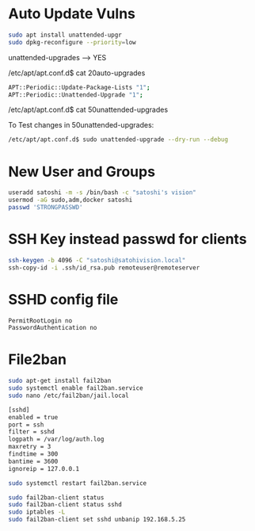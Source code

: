 # Auto Update Vulns
```sh
sudo apt install unattended-upgr
sudo dpkg-reconfigure --priority=low 
```

unattended-upgrades --> YES

/etc/apt/apt.conf.d$ cat 20auto-upgrades 

```sh
APT::Periodic::Update-Package-Lists "1";
APT::Periodic::Unattended-Upgrade "1";
```

/etc/apt/apt.conf.d$ cat 50unattended-upgrades

To Test changes in 50unattended-upgrades:

```sh
/etc/apt/apt.conf.d$ sudo unattended-upgrade --dry-run --debug

```

# New User and Groups 

```sh
useradd satoshi -m -s /bin/bash -c "satoshi's vision"
usermod -aG sudo,adm,docker satoshi
passwd 'STRONGPASSWD'
```

# SSH Key instead passwd for clients

```sh
ssh-keygen -b 4096 -C "satoshi@satohivision.local"
ssh-copy-id -i .ssh/id_rsa.pub remoteuser@remoteserver
```

# SSHD config file

```sh
PermitRootLogin no
PasswordAuthentication no
```

# File2ban

```sh
sudo apt-get install fail2ban
sudo systemctl enable fail2ban.service
sudo nano /etc/fail2ban/jail.local
```

```sh
[sshd]
enabled = true
port = ssh
filter = sshd
logpath = /var/log/auth.log
maxretry = 3
findtime = 300
bantime = 3600
ignoreip = 127.0.0.1
```

```sh
sudo systemctl restart fail2ban.service
```

```sh
sudo fail2ban-client status
sudo fail2ban-client status sshd
sudo iptables -L
sudo fail2ban-client set sshd unbanip 192.168.5.25

